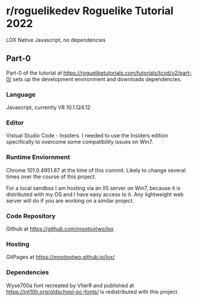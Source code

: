 # r/roguelikedev Roguelike Tutorial 2022
LOX
Native Javascript, no dependencies

##  Part-0
Part-0 of the tutorial at https://rogueliketutorials.com/tutorials/tcod/v2/part-0/ sets up the development environment and downloads dependencies.

### Language
Javascript, currently V8 10.1.124.12 

### Editor
Vistual Studio Code - Insiders.  I needed to use the Insiders edition specifically to overcome some compatibility issues on Win7.

### Runtime Enviornment
Chrome 101.0.4951.67 at the time of this commit.  Likely to change several times over the course of this project.

For a local sandbox I am hosting via an IIS server on Win7, because it is distributed with my OS and I have easy access to it.  Any lightweight web server will do if you are working on a similar project.

### Code Repository
Github at https://github.com/mootootwo/lox

### Hosting
GitPages at https://mootootwo.github.io/lox/

### Dependencies
Wyse700a font recreated by VilerR and published at https://int10h.org/oldschool-pc-fonts/ is redistributed with this project.